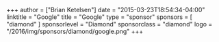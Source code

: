 +++
author = ["Brian Ketelsen"]
date = "2015-03-23T18:54:34-04:00"
linktitle = "Google"
title = "Google"
type = "sponsor"
sponsors = [ "diamond" ] 
sponsorlevel = "Diamond"
sponsorclass = "diamond"
logo = "/2016/img/sponsors/diamond/google.png"
+++

